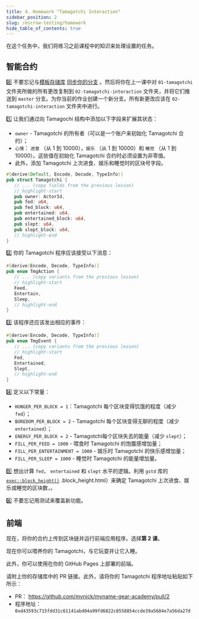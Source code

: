 ```yaml
---
title: 4. Homework "Tamagotchi Interaction"
sidebar_position: 2
slug: /escrow-testing/homework
hide_table_of_contents: true
---
```


在这个任务中，我们将练习之前课程中的知识来处理设置的任务。

## 智能合约

0️⃣ 不要忘记与[模板存储库](https://github.com/gear-foundation/dapps-template-gear-academy) [同步你的分支](https://docs.github.com/en/pull-requests/collaborating-with-pull-requests/working-with-forks/syncing-a-fork) 。然后将你在上一课中对 `01-tamagotchi` 文件夹所做的所有更改复制到 `02-tamagotchi-interaction` 文件夹，并将它们推送到 `master` 分支。为你当前的作业创建一个新分支。所有新更改应该在 `02-tamagotchi-interaction` 文件夹中进行。

1️⃣ 让我们通过向 Tamagochi 结构中添加以下字段来扩展其状态：

- `owner` - Tamagotchi 的所有者（可以是一个账户来初始化 Tamagotchi 合约）；
- `心情`： `进食` （从 1 到 10000），`娱乐` （从 1 到 10000）和 `睡觉` （从 1 到 10000）。这些值在初始化 Tamagotchi 合约时必须设置为非零值。
- 此外，添加 Tamagotchi 上次进食、娱乐和睡觉时的区块号字段。

```rust title="02-tamagotchi-interaction/io/src/lib.rs"
#[derive(Default, Encode, Decode, TypeInfo)]
pub struct Tamagotchi {
   // ... (copy fields from the previous lesson)
   // highlight-start
   pub owner: ActorId,
   pub fed: u64,
   pub fed_block: u64,
   pub entertained: u64,
   pub entertained_block: u64,
   pub slept: u64,
   pub slept_block: u64,
   // highlight-end
}
```

2️⃣ 你的 Tamagotchi 程序应该接受以下消息：

```rust title="02-tamagotchi-interaction/io/src/lib.rs"
#[derive(Encode, Decode, TypeInfo)]
pub enum TmgAction {
   // ... (copy variants from the previous lesson)
   // highlight-start
   Feed,
   Entertain,
   Sleep,
   // highlight-end
}
```

3️⃣ 该程序还应该发出相应的事件：

```rust title="02-tamagotchi-interaction/io/src/lib.rs"
#[derive(Encode, Decode, TypeInfo)]
pub enum TmgEvent {
   // ... (copy variants from the previous lesson)
   // highlight-start
   Fed,
   Entertained,
   Slept,
   // highlight-end
}
```

4️⃣ 定义以下常量：

- `HUNGER_PER_BLOCK = 1`：Tamagotchi 每个区块变得饥饿的程度（减少 `fed`）；
- `BOREDOM_PER_BLOCK = 2` - Tamagotchi 每个区块变得无聊的程度（减少 `entertained`）；
- `ENERGY_PER_BLOCK = 2` - Tamagotchi每个区块失去的能量（减少 `slept`）；
- `FILL_PER_FEED = 1000` - 喂食时 Tamagotchi 的饱腹感增加量；
- `FILL_PER_ENTERTAINMENT = 1000` - 娱乐时 Tamagotchi 的快乐感增加量；
- `FILL_PER_SLEEP = 1000` - 睡觉时 Tamagotchi 的能量增加量。

5️⃣ 想出计算 `fed`， `entertained` 和 `slept` 水平的逻辑。利用 `gstd` 库的 [`exec::block_height()`](https://docs.gear.rs/gstd/exec/fn.block_height.html) .block_height.html）来确定 Tamagotchi 上次进食、娱乐或睡觉的区块数，。

6️⃣ 不要忘记用测试来覆盖新功能。

## 前端

现在，将你的合约上传到区块链并运行前端应用程序。选择**第 2 课**。

现在你可以喂养你的 Tamagotchi，与它玩耍并让它入睡。

此外，你可以使用在你的 GitHub Pages 上部署的前端。

请附上你的存储库中的 PR 链接。此外，请将你的 Tamagotchi 程序地址粘贴如下所示：

- PR： <https://github.com/mynick/myname-gear-academy/pull/2>
- 程序地址： `0xd43593c715fdd31c61141abd04a99fd6822c8558854ccde39a5684e7a56da27d`